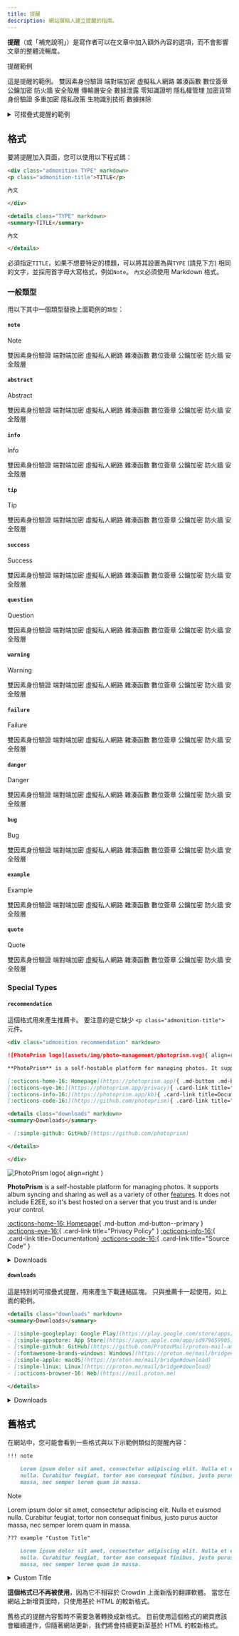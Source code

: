 ```yaml
---
title: 提醒
description: 網站撰稿人建立提醒的指南。
---
```


**提醒**（或「補充說明」）是寫作者可以在文章中加入額外內容的選項，而不會影響文章的整體流暢度。

<div class="admonition example" markdown>
<p class="admonition-title">提醒範例</p>

這是提醒的範例。 雙因素身份驗證 端對端加密 虛擬私人網路 雜湊函數 數位簽章 公鑰加密 防火牆 安全殼層 傳輸層安全 數據泄露 零知識證明 隱私權管理 加密貨幣 身份驗證 多重加密 隱私政策 生物識別技術 數據抹除

</div>

<details class="example" markdown>
<summary>可摺疊式提醒的範例</summary>

這是可摺疊式提醒的範例。 雙因素身份驗證 端對端加密 虛擬私人網路 雜湊函數 數位簽章 公鑰加密 防火牆 安全殼層 傳輸層安全 數據泄露 零知識證明 隱私權管理 加密貨幣 身份驗證 多重加密 隱私政策 生物識別技術 數據抹除

</details>

## 格式

要將提醒加入頁面，您可以使用以下程式碼：

```markdown title="Admonition"
<div class="admonition TYPE" markdown>
<p class="admonition-title">TITLE</p>

內文

</div>
```

```markdown title="Collapsible Admonition"
<details class="TYPE" markdown>
<summary>TITLE</summary>

內文

</details>
```

必須指定`TITLE`，如果不想要特定的標題，可以將其設置為與`TYPE` (請見下方) 相同的文字，並採用首字母大寫格式，例如`Note`。 `內文`必須使用 Markdown 格式。

### 一般類型

用以下其中一個類型替換上面範例的`類型`：

#### `note`

<div class="admonition note" markdown>
<p class="admonition-title">Note</p>

雙因素身份驗證 端對端加密 虛擬私人網路 雜湊函數 數位簽章 公鑰加密 防火牆 安全殼層

</div>

#### `abstract`

<div class="admonition abstract" markdown>
<p class="admonition-title">Abstract</p>

雙因素身份驗證 端對端加密 虛擬私人網路 雜湊函數 數位簽章 公鑰加密 防火牆 安全殼層

</div>

#### `info`

<div class="admonition info" markdown>
<p class="admonition-title">Info</p>

雙因素身份驗證 端對端加密 虛擬私人網路 雜湊函數 數位簽章 公鑰加密 防火牆 安全殼層

</div>

#### `tip`

<div class="admonition tip" markdown>
<p class="admonition-title">Tip</p>

雙因素身份驗證 端對端加密 虛擬私人網路 雜湊函數 數位簽章 公鑰加密 防火牆 安全殼層

</div>

#### `success`

<div class="admonition success" markdown>
<p class="admonition-title">Success</p>

雙因素身份驗證 端對端加密 虛擬私人網路 雜湊函數 數位簽章 公鑰加密 防火牆 安全殼層

</div>

#### `question`

<div class="admonition question" markdown>
<p class="admonition-title">Question</p>

雙因素身份驗證 端對端加密 虛擬私人網路 雜湊函數 數位簽章 公鑰加密 防火牆 安全殼層

</div>

#### `warning`

<div class="admonition warning" markdown>
<p class="admonition-title">Warning</p>

雙因素身份驗證 端對端加密 虛擬私人網路 雜湊函數 數位簽章 公鑰加密 防火牆 安全殼層

</div>

#### `failure`

<div class="admonition failure" markdown>
<p class="admonition-title">Failure</p>

雙因素身份驗證 端對端加密 虛擬私人網路 雜湊函數 數位簽章 公鑰加密 防火牆 安全殼層

</div>

#### `danger`

<div class="admonition danger" markdown>
<p class="admonition-title">Danger</p>

雙因素身份驗證 端對端加密 虛擬私人網路 雜湊函數 數位簽章 公鑰加密 防火牆 安全殼層

</div>

#### `bug`

<div class="admonition bug" markdown>
<p class="admonition-title">Bug</p>

雙因素身份驗證 端對端加密 虛擬私人網路 雜湊函數 數位簽章 公鑰加密 防火牆 安全殼層

</div>

#### `example`

<div class="admonition example" markdown>
<p class="admonition-title">Example</p>

雙因素身份驗證 端對端加密 虛擬私人網路 雜湊函數 數位簽章 公鑰加密 防火牆 安全殼層

</div>

#### `quote`

<div class="admonition quote" markdown>
<p class="admonition-title">Quote</p>

雙因素身份驗證 端對端加密 虛擬私人網路 雜湊函數 數位簽章 公鑰加密 防火牆 安全殼層

</div>

### Special Types

#### `recommendation`

這個格式用來產生推薦卡。 要注意的是它缺少 `<p class="admonition-title">` 元件。

```markdown title="Recommendation Card"
<div class="admonition recommendation" markdown>

![PhotoPrism logo](assets/img/photo-management/photoprism.svg){ align=right }

**PhotoPrism** is a self-hostable platform for managing photos. It supports album syncing and sharing as well as a variety of other [features](https://photoprism.app/features). It does not include E2EE, so it's best hosted on a server that you trust and is under your control.

[:octicons-home-16: Homepage](https://photoprism.app){ .md-button .md-button--primary }
[:octicons-eye-16:](https://photoprism.app/privacy){ .card-link title="Privacy Policy" }
[:octicons-info-16:](https://photoprism.app/kb){ .card-link title=Documentation}
[:octicons-code-16:](https://github.com/photoprism){ .card-link title="Source Code" }

<details class="downloads" markdown>
<summary>Downloads</summary>

- [:simple-github: GitHub](https://github.com/photoprism)

</details>

</div>
```

<div class="result" markdown>

<div class="admonition recommendation" markdown>

![PhotoPrism logo](../assets/img/photo-management/photoprism.svg){ align=right }

**PhotoPrism** is a self-hostable platform for managing photos. It supports album syncing and sharing as well as a variety of other [features](https://photoprism.app/features). It does not include E2EE, so it's best hosted on a server that you trust and is under your control.

[:octicons-home-16: Homepage](https://photoprism.app){ .md-button .md-button--primary }
[:octicons-eye-16:](https://photoprism.app/privacy){ .card-link title="Privacy Policy" }
[:octicons-info-16:](https://photoprism.app/kb){ .card-link title=Documentation}
[:octicons-code-16:](https://github.com/photoprism){ .card-link title="Source Code" }

<details class="downloads" markdown>
<summary>Downloads</summary>

- [:simple-github: GitHub](https://github.com/photoprism)

</details>

</div>

</div>

#### `downloads`

這是特別的可摺疊式提醒，用來產生下載連結區塊。 只與推薦卡一起使用，如上面的範例。

```markdown title="Downloads Section"
<details class="downloads" markdown>
<summary>Downloads</summary>

- [:simple-googleplay: Google Play](https://play.google.com/store/apps/details?id=ch.protonmail.android)
- [:simple-appstore: App Store](https://apps.apple.com/app/id979659905)
- [:simple-github: GitHub](https://github.com/ProtonMail/proton-mail-android/releases)
- [:fontawesome-brands-windows: Windows](https://proton.me/mail/bridge#download)
- [:simple-apple: macOS](https://proton.me/mail/bridge#download)
- [:simple-linux: Linux](https://proton.me/mail/bridge#download)
- [:octicons-browser-16: Web](https://mail.proton.me)

</details>
```

<div class="result" markdown>

<details class="downloads" markdown>
<summary>Downloads</summary>

- [:simple-googleplay: Google Play](https://play.google.com/store/apps/details?id=ch.protonmail.android)
- [:simple-appstore: App Store](https://apps.apple.com/app/id979659905)
- [:simple-github: GitHub](https://github.com/ProtonMail/proton-mail-android/releases)
- [:fontawesome-brands-windows: Windows](https://proton.me/mail/bridge#download)
- [:simple-apple: macOS](https://proton.me/mail/bridge#download)
- [:simple-linux: Linux](https://proton.me/mail/bridge#download)
- [:octicons-browser-16: Web](https://mail.proton.me)

</details>

</div>

## 舊格式

在網站中，您可能會看到一些格式與以下示範例類似的提醒內容：

```markdown title="Admonition"
!!! note

    Lorem ipsum dolor sit amet, consectetur adipiscing elit. Nulla et euismod
    nulla. Curabitur feugiat, tortor non consequat finibus, justo purus auctor
    massa, nec semper lorem quam in massa.
```

<div class="result" markdown>

<div class="admonition note" markdown>
<p class="admonition-title">Note</p>

Lorem ipsum dolor sit amet, consectetur adipiscing elit. Nulla et euismod
nulla. Curabitur feugiat, tortor non consequat finibus, justo purus auctor
massa, nec semper lorem quam in massa.

</div>

</div>

```markdown title="Collapsible Admonition"
??? example "Custom Title"

    Lorem ipsum dolor sit amet, consectetur adipiscing elit. Nulla et euismod
    nulla. Curabitur feugiat, tortor non consequat finibus, justo purus auctor
    massa, nec semper lorem quam in massa.
```

<div class="result" markdown>

<details class="example" markdown>
<summary>Custom Title</summary>

Lorem ipsum dolor sit amet, consectetur adipiscing elit. Nulla et euismod
nulla. Curabitur feugiat, tortor non consequat finibus, justo purus auctor
massa, nec semper lorem quam in massa.

</details>

</div>

**這個格式已不再被使用**，因為它不相容於 Crowdin 上面新版的翻譯軟體。 當您在網站上新增頁面時，只使用基於 HTML 的較新格式。

舊格式的提醒內容暫時不需要急著轉換成新格式。 目前使用這個格式的網頁應該會繼續運作，但隨著網站更新，我們將會持續更新至基於 HTML 的較新格式。

